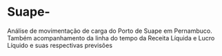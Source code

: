 # Suape-
Análise de movimentação de carga do Porto de Suape em Pernambuco. Também acompanhamento da linha do tempo da Receita Líquida e Lucro Líquido e suas respectivas previsões
